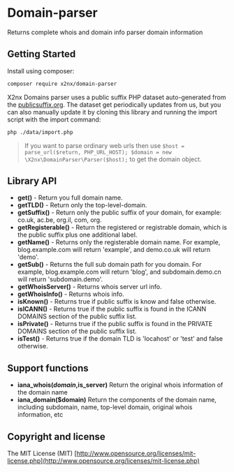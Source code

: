 # Domain-parser
Returns complete whois and domain info parser domain information
## Getting Started

Install using composer:
```bash
composer require x2nx/domain-parser
```

X2nx Domains parser uses a public suffix PHP dataset auto-generated from the [publicsuffix.org](https://publicsuffix.org/). The dataset get periodically updates from us, but you can also manually update it by cloning this library and running the import script with the import command:

```bash
php ./data/import.php
```
> If you want to parse ordinary web urls then use `$host = parse_url($return, PHP_URL_HOST); $domain = new \X2nx\DomainParser\Parser($host);` to get the domain object. 


## Library API

* **get()** - Return you full domain name.
* **getTLD()** - Return only the top-level-domain.
* **getSuffix()** - Return only the public suffix of your domain, for example: co.uk, ac.be, org.il, com, org.
* **getRegisterable()** - Return the registered or registrable domain, which is the public suffix plus one additional label.
* **getName()** - Returns only the registerable domain name. For example, blog.example.com will return 'example', and demo.co.uk will return 'demo'.
* **getSub()** - Returns the full sub domain path for you domain. For example, blog.example.com will return 'blog', and subdomain.demo.cn will return 'subdomain.demo'.
* **getWhoisServer()** - Returns whois server url info.
* **getWhoisInfo()** - Returns whois info.
* **isKnown()** - Returns true if public suffix is know and false otherwise.
* **isICANN()** - Returns true if the public suffix is found in the ICANN DOMAINS section of the public suffix list.
* **isPrivate()** - Returns true if the public suffix is found in the PRIVATE DOMAINS section of the public suffix list.
* **isTest()** - Returns true if the domain TLD is 'locahost' or 'test' and false otherwise.

## Support functions

* **iana_whois($domain,$is_server)** Return the original whois information of the domain name
* **iana_domain($domain)** Return the components of the domain name, including subdomain, name, top-level domain, original whois information, etc

## Copyright and license

The MIT License (MIT) [http://www.opensource.org/licenses/mit-license.php](http://www.opensource.org/licenses/mit-license.php)
